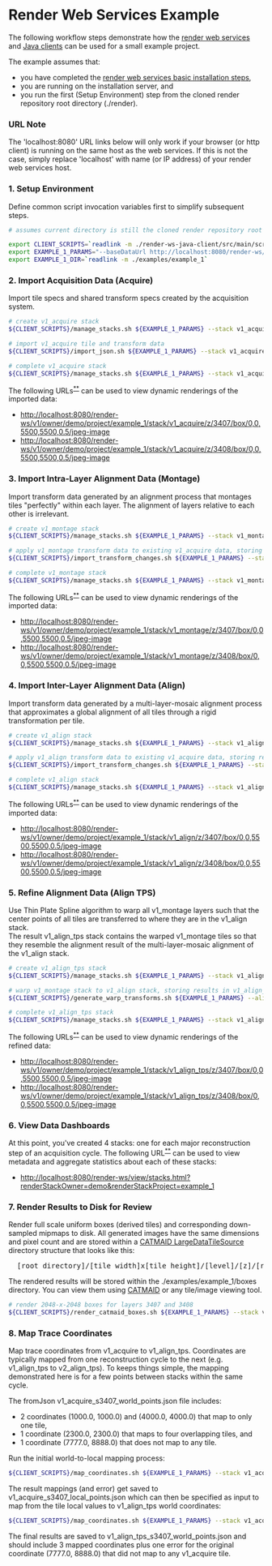 # Render Web Services Example

The following workflow steps demonstrate how the [render web services] and [Java clients]
can be used for a small example project.

The example assumes that:
* you have completed the [render web services basic installation steps], 
* you are running on the installation server, and 
* you run the first (Setup Environment) step from the cloned render repository root directory (./render). 

### URL Note

The 'localhost:8080' URL links below will only work if your browser (or http client) is running on the 
same host as the web services.  If this is not the case, simply replace 'localhost' with name (or IP address) of 
your render web services host.

### 1. Setup Environment

Define common script invocation variables first to simplify subsequent steps.

```bash
# assumes current directory is still the cloned render repository root (./render)

export CLIENT_SCRIPTS=`readlink -m ./render-ws-java-client/src/main/scripts`
export EXAMPLE_1_PARAMS="--baseDataUrl http://localhost:8080/render-ws/v1 --owner demo --project example_1"
export EXAMPLE_1_DIR=`readlink -m ./examples/example_1`
```


### 2. Import Acquisition Data (Acquire)

Import tile specs and shared transform specs created by the acquisition system.

```bash
# create v1_acquire stack
${CLIENT_SCRIPTS}/manage_stacks.sh ${EXAMPLE_1_PARAMS} --stack v1_acquire --action CREATE --cycleNumber 1 --cycleStepNumber 1 

# import v1_acquire tile and transform data
${CLIENT_SCRIPTS}/import_json.sh ${EXAMPLE_1_PARAMS} --stack v1_acquire --transformFile ${EXAMPLE_1_DIR}/cycle1_step1_acquire_transforms.json ${EXAMPLE_1_DIR}/cycle1_step1_acquire_tiles.json 

# complete v1_acquire stack
${CLIENT_SCRIPTS}/manage_stacks.sh ${EXAMPLE_1_PARAMS} --stack v1_acquire --action SET_STATE --stackState COMPLETE

```

The following URLs<sup>[**]</sup> can be used to view dynamic renderings of the imported data:
* <http://localhost:8080/render-ws/v1/owner/demo/project/example_1/stack/v1_acquire/z/3407/box/0,0,5500,5500,0.5/jpeg-image>
* <http://localhost:8080/render-ws/v1/owner/demo/project/example_1/stack/v1_acquire/z/3408/box/0,0,5500,5500,0.5/jpeg-image>


### 3. Import Intra-Layer Alignment Data (Montage) 

Import transform data generated by an alignment process that montages tiles "perfectly" within each layer.
The alignment of layers relative to each other is irrelevant.

```bash
# create v1_montage stack
${CLIENT_SCRIPTS}/manage_stacks.sh ${EXAMPLE_1_PARAMS} --stack v1_montage --action CREATE --cycleNumber 1 --cycleStepNumber 2

# apply v1_montage transform data to existing v1_acquire data, storing results in v1_montage stack
${CLIENT_SCRIPTS}/import_transform_changes.sh ${EXAMPLE_1_PARAMS} --stack v1_acquire --targetStack v1_montage --transformFile ${EXAMPLE_1_DIR}/cycle1_step2_montage_changes.json 

# complete v1_montage stack
${CLIENT_SCRIPTS}/manage_stacks.sh ${EXAMPLE_1_PARAMS} --stack v1_montage --action SET_STATE --stackState COMPLETE

```

The following URLs<sup>[**]</sup> can be used to view dynamic renderings of the imported data:
* <http://localhost:8080/render-ws/v1/owner/demo/project/example_1/stack/v1_montage/z/3407/box/0,0,5500,5500,0.5/jpeg-image>
* <http://localhost:8080/render-ws/v1/owner/demo/project/example_1/stack/v1_montage/z/3408/box/0,0,5500,5500,0.5/jpeg-image>


### 4. Import Inter-Layer Alignment Data (Align)

Import transform data generated by a multi-layer-mosaic alignment process that approximates a global
alignment of all tiles through a rigid transformation per tile.

```bash
# create v1_align stack
${CLIENT_SCRIPTS}/manage_stacks.sh ${EXAMPLE_1_PARAMS} --stack v1_align --action CREATE --cycleNumber 1 --cycleStepNumber 3

# apply v1_align transform data to existing v1_acquire data, storing results in v1_align stack
${CLIENT_SCRIPTS}/import_transform_changes.sh ${EXAMPLE_1_PARAMS} --stack v1_acquire --targetStack v1_align --transformFile ${EXAMPLE_1_DIR}/cycle1_step3_align_changes.json 

# complete v1_align stack
${CLIENT_SCRIPTS}/manage_stacks.sh ${EXAMPLE_1_PARAMS} --stack v1_align --action SET_STATE --stackState COMPLETE

```

The following URLs<sup>[**]</sup> can be used to view dynamic renderings of the imported data:
* <http://localhost:8080/render-ws/v1/owner/demo/project/example_1/stack/v1_align/z/3407/box/0,0,5500,5500,0.5/jpeg-image>
* <http://localhost:8080/render-ws/v1/owner/demo/project/example_1/stack/v1_align/z/3408/box/0,0,5500,5500,0.5/jpeg-image>


### 5. Refine Alignment Data (Align TPS)

Use Thin Plate Spline algorithm to warp all v1_montage layers such that the center points 
of all tiles are transferred to where they are in the v1_align stack.  
The result v1_align_tps stack contains the warped v1_montage tiles so that they resemble the alignment result 
of the multi-layer-mosaic alignment of the v1_align stack.

```bash
# create v1_align_tps stack
${CLIENT_SCRIPTS}/manage_stacks.sh ${EXAMPLE_1_PARAMS} --stack v1_align_tps --action CREATE --cycleNumber 1 --cycleStepNumber 4

# warp v1_montage stack to v1_align stack, storing results in v1_align_tps stack
${CLIENT_SCRIPTS}/generate_warp_transforms.sh ${EXAMPLE_1_PARAMS} --alignStack v1_align --montageStack v1_montage --targetStack v1_align_tps 3407 3408  

# complete v1_align_tps stack
${CLIENT_SCRIPTS}/manage_stacks.sh ${EXAMPLE_1_PARAMS} --stack v1_align_tps --action SET_STATE --stackState COMPLETE

```

The following URLs<sup>[**]</sup> can be used to view dynamic renderings of the refined data:
* <http://localhost:8080/render-ws/v1/owner/demo/project/example_1/stack/v1_align_tps/z/3407/box/0,0,5500,5500,0.5/jpeg-image>
* <http://localhost:8080/render-ws/v1/owner/demo/project/example_1/stack/v1_align_tps/z/3408/box/0,0,5500,5500,0.5/jpeg-image>


### 6. View Data Dashboards

At this point, you've created 4 stacks: one for each major reconstruction step of an acquisition cycle.
The following URL<sup>[**]</sup> can be used to view metadata and aggregate statistics about each of these stacks:
* <http://localhost:8080/render-ws/view/stacks.html?renderStackOwner=demo&renderStackProject=example_1>


### 7. Render Results to Disk for Review

Render full scale uniform boxes (derived tiles) and corresponding down-sampled mipmaps to disk.  All generated 
images have the same dimensions and pixel count and are stored within a [CATMAID LargeDataTileSource] directory 
structure that looks like this:
<pre>
  [root directory]/[tile width]x[tile height]/[level]/[z]/[row]/[col].[format]
</pre>

The rendered results will be stored within the ./examples/example_1/boxes directory.  You can view them 
using [CATMAID] or any tile/image viewing tool.

```bash
# render 2048-x-2048 boxes for layers 3407 and 3408
${CLIENT_SCRIPTS}/render_catmaid_boxes.sh ${EXAMPLE_1_PARAMS} --stack v1_align_tps --rootDirectory ${EXAMPLE_1_DIR}/boxes --height 2048 --width 2048 --format jpg --maxLevel 9 --maxOverviewWidthAndHeight 192 3407 3408 

```


### 8. Map Trace Coordinates

Map trace coordinates from v1_acquire to v1_align_tps.  Coordinates are typically mapped from 
one reconstruction cycle to the next (e.g. v1_align_tps to v2_align_tps).  To keeps things simple,
the mapping demonstrated here is for a few points between stacks within the same cycle.
 
The fromJson v1_acquire_s3407_world_points.json file includes:
* 2 coordinates (1000.0, 1000.0) and (4000.0, 4000.0) that map to only one tile,
* 1 coordinate (2300.0, 2300.0) that maps to four overlapping tiles, and
* 1 coordinate (7777.0, 8888.0) that does not map to any tile.


Run the initial world-to-local mapping process: 
```bash
${CLIENT_SCRIPTS}/map_coordinates.sh ${EXAMPLE_1_PARAMS} --stack v1_acquire --z 3407 --fromJson ${EXAMPLE_1_DIR}/v1_acquire_s3407_world_points.json --toJson ${EXAMPLE_1_DIR}/v1_acquire_s3407_local_points.json  

```

The result mappings (and error) get saved to v1_acquire_s3407_local_points.json which can then be specified as
input to map from the tile local values to v1_align_tps world coordinates:
```bash
${CLIENT_SCRIPTS}/map_coordinates.sh ${EXAMPLE_1_PARAMS} --stack v1_acquire --z 3407 --localToWorld --fromJson ${EXAMPLE_1_DIR}/v1_acquire_s3407_local_points.json --toJson ${EXAMPLE_1_DIR}/v1_align_tps_s3407_world_points.json  

```

The final results are saved to v1_align_tps_s3407_world_points.json and should include 3 mapped coordinates plus 
one error for the original coordinate (7777.0, 8888.0) that did not map to any v1_acquire tile.
 

  [CATMAID]: <http://catmaid.org>
  [CATMAID LargeDataTileSource]: <https://github.com/catmaid/CATMAID/blob/master/django/applications/catmaid/static/js/tile-source.js>
  [Java clients]: <render-ws-java-client.md>
  [render web services]: <render-ws.md>
  [render web services basic installation steps]: <render-ws.md#basic-installation>
  [**]: <#url-note>